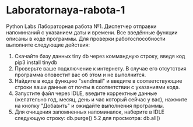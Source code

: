# Laboratornaya-rabota-1
Python Labs
Лабораторная работа №1. Диспетчер отправки напоминаний с указанием даты и времени.
Все введённые функции описаны в коде программы.
Для проверки работоспособности выполните следующие действия:
 1. Скачайте базу данных tiny db через коммандную строку, введя код pip3 install tinydb
 2. Проверьте ваше подключение к интернету. В случае его отсутствия программа оповестит вас об этом и не выполнится.
 3. Найдите в коде функцию "sendmail" и введите в соответствующие строки ваши данные от почты в соответствии с указаниями кода.
 4. Запустите файл через IDLE, введите корректные данные (желательно год, месяц, день и час который сейчас у вас), нажмите на кнопку "Добавить" и ожидайте выполнения программы. 
 5. Для очищения запомненных напоминалок, наберите в IDLE следующую строку: db.purge()    5.2 для просмотра: db.all()

